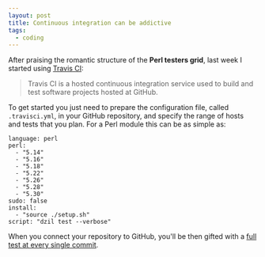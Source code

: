 ```yaml
---
layout: post
title: Continuous integration can be addictive
tags:
  - coding
---
```


After praising the romantic structure of the **Perl testers grid**, last week
I started using [Travis CI](https://travis-ci.org/telatin):
> Travis CI is a hosted continuous integration service used to build and test software projects hosted at GitHub.

To get started you just need to prepare the configuration file, called `.travisci.yml`, in your GitHub repository,
and specify the range of hosts and tests that you plan. For a Perl module this can be as simple as:

    language: perl
    perl:
      - "5.14"
      - "5.16"
      - "5.18"
      - "5.22"
      - "5.26"
      - "5.28"
      - "5.30"
    sudo: false
    install:
      - "source ./setup.sh"
    script: "dzil test --verbose"


When you connect your repository to GitHub, you'll be then gifted with a [full test at every single commit](https://travis-ci.org/telatin/FASTQ-Parser/builds).
